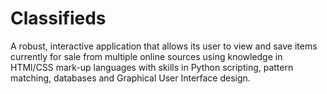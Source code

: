 # Classifieds

A robust, interactive application that allows its user to view and save items currently for sale from multiple online sources using knowledge in HTMl/CSS mark-up languages with skills in Python scripting, pattern matching, databases and Graphical User Interface design.

